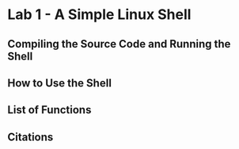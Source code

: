 # Lab 1 - A Simple Linux Shell

## Compiling the Source Code and Running the Shell

## How to Use the Shell

## List of Functions

## Citations

